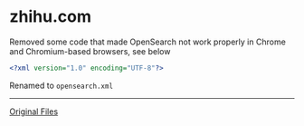 # zhihu.com
Removed some code that made OpenSearch not work properly in Chrome and Chromium-based browsers, see below
```xml
<?xml version="1.0" encoding="UTF-8"?>
```
Renamed to ```opensearch.xml```

---
[Original Files](../_archive/zhihu.com/)